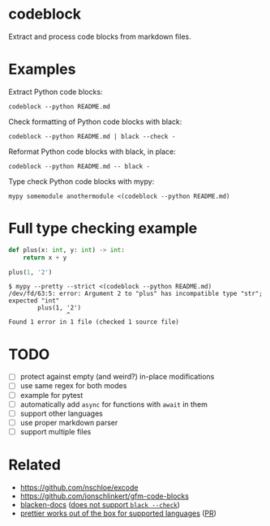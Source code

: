 # codeblock

Extract and process code blocks from markdown files.

# Examples

Extract Python code blocks:
```
codeblock --python README.md
```

Check formatting of Python code blocks with black:
```
codeblock --python README.md | black --check -
```

Reformat Python code blocks with black, in place:
```
codeblock --python README.md -- black -
```

Type check Python code blocks with mypy:
```
mypy somemodule anothermodule <(codeblock --python README.md)
```

# Full type checking example

```python
def plus(x: int, y: int) -> int:
    return x + y

plus(1, '2')
```

```
$ mypy --pretty --strict <(codeblock --python README.md)
/dev/fd/63:5: error: Argument 2 to "plus" has incompatible type "str"; expected "int"
        plus(1, '2')
                ^
Found 1 error in 1 file (checked 1 source file)
```

# TODO

* [ ] protect against empty (and weird?) in-place modifications
* [ ] use same regex for both modes
* [ ] example for pytest
* [ ] automatically add `async` for functions with `await` in them
* [ ] support other languages
* [ ] use proper markdown parser
* [ ] support multiple files

# Related

* https://github.com/nschloe/excode
* https://github.com/jonschlinkert/gfm-code-blocks
* [blacken-docs][] ([does not support `black --check`][blacken-check])
* [prettier works out of the box for supported languages][prettier] ([PR][prettier-pr])

[blacken-docs]: https://github.com/asottile/blacken-docs
[blacken-check]: https://github.com/asottile/blacken-docs/issues/42
[prettier]: https://prettier.io/blog/2017/11/07/1.8.0.html#markdown-support
[prettier-pr]: https://github.com/prettier/prettier/pull/2943
